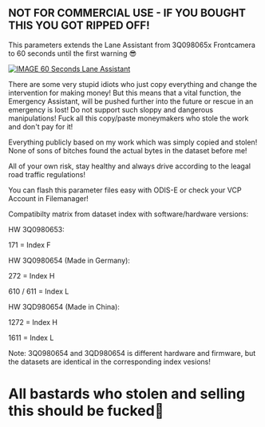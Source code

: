 ## NOT FOR COMMERCIAL USE - IF YOU BOUGHT THIS YOU GOT RIPPED OFF!

This parameters extends the Lane Assistant from 3Q098065x Frontcamera to 60 seconds until the first warning 😎

[![IMAGE 60 Seconds Lane Assistant](https://img.youtube.com/vi/BGT-522Oh0Y/0.jpg)](https://www.youtube.com/watch?v=BGT-522Oh0Y)

There are some very stupid idiots who just copy everything and change the intervention for making money!
But this means that a vital function, the Emergency Assistant, will be pushed further into the future or rescue in an emergency is lost!
Do not support such sloppy and dangerous manipulations! Fuck all this copy/paste moneymakers who stole the work and don't pay for it!

Everything publicly based on my work which was simply copied and stolen! 
None of sons of bitches found the actual bytes in the dataset before me!

All of your own risk, stay healthy and always drive according to the leagal road traffic regulations!

You can flash this parameter files easy with ODIS-E or check your VCP Account in Filemanager!

Compatibilty matrix from dataset index with software/hardware versions:

HW 3Q0980653:

171 = Index F

HW 3Q0980654 (Made in Germany):

272 = Index H

610 / 611 = Index L

HW 3QD980654 (Made in China):

1272 = Index H

1611 = Index L

Note: 3Q0980654 and 3QD980654 is different hardware and firmware, but the datasets are identical in the corresponding index vesions!

# All bastards who stolen and selling this should be fucked🖕
